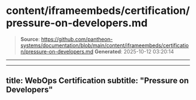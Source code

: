 # content/iframeembeds/certification/pressure-on-developers.md

> **Source**: https://github.com/pantheon-systems/documentation/blob/main/content/iframeembeds/certification/pressure-on-developers.md
> **Generated**: 2025-10-12 03:20:14

---

---
title: WebOps Certification
subtitle: "Pressure on Developers"
---

<Partial file="certification-guide/pressure-on-developers.md" />
